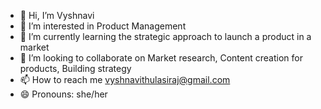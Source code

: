 - 👋 Hi, I’m Vyshnavi 
- 👀 I’m interested in Product Management 
- 🌱 I’m currently learning the strategic approach to launch a product in a market 
- 💞️ I’m looking to collaborate on Market research, Content creation for products, Building strategy 
- 📫 How to reach me vyshnavithulasiraj@gmail.com
- 😄 Pronouns: she/her

<!---
Vyshu-source/Vyshu-source is a ✨ special ✨ repository because its `README.md` (this file) appears on your GitHub profile.
You can click the Preview link to take a look at your changes.
--->
